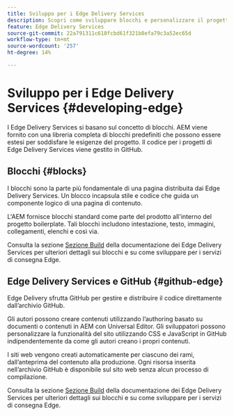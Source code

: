 ```yaml
---
title: Sviluppo per i Edge Delivery Services
description: Scopri come sviluppare blocchi e personalizzare il progetto AEM per lavorare con i Edge Delivery Services.
feature: Edge Delivery Services
source-git-commit: 22a791311c618fcbd61f321b8efa79c3a52ec65d
workflow-type: tm+mt
source-wordcount: '257'
ht-degree: 14%

---
```



# Sviluppo per i Edge Delivery Services {#developing-edge}

I Edge Delivery Services si basano sul concetto di blocchi. AEM viene fornito con una libreria completa di blocchi predefiniti che possono essere estesi per soddisfare le esigenze del progetto. Il codice per i progetti di Edge Delivery Services viene gestito in GitHub.

## Blocchi {#blocks}

I blocchi sono la parte più fondamentale di una pagina distribuita dai Edge Delivery Services. Un blocco incapsula stile e codice che guida un componente logico di una pagina di contenuto.

L&#39;AEM fornisce blocchi standard come parte del prodotto all&#39;interno del progetto boilerplate. Tali blocchi includono intestazione, testo, immagini, collegamenti, elenchi e così via.

Consulta la sezione [Sezione Build](/help/edge/developer/block-collection.md) della documentazione dei Edge Delivery Services per ulteriori dettagli sui blocchi e su come sviluppare per i servizi di consegna Edge.

## Edge Delivery Services e GitHub {#github-edge}

Edge Delivery sfrutta GitHub per gestire e distribuire il codice direttamente dall’archivio GitHub.

Gli autori possono creare contenuti utilizzando l’authoring basato su documenti o contenuti in AEM con Universal Editor. Gli sviluppatori possono personalizzare la funzionalità del sito utilizzando CSS e JavaScript in GitHub indipendentemente da come gli autori creano i propri contenuti.

I siti web vengono creati automaticamente per ciascuno dei rami, dall’anteprima del contenuto alla produzione. Ogni risorsa inserita nell’archivio GitHub è disponibile sul sito web senza alcun processo di compilazione.

Consulta la sezione [Sezione Build](/help/edge/developer/block-collection.md) della documentazione dei Edge Delivery Services per ulteriori dettagli sui blocchi e su come sviluppare per i servizi di consegna Edge.

